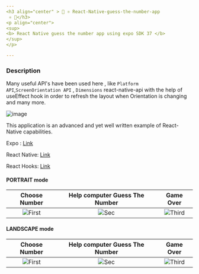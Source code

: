 ```yaml
---
<h3 align="center" > 👋 ⚛️ React-Native-guess-the-number-app
 ⚛️ 👋</h3>
<p align="center"> 
<sup>
<b> React Native guess the number app using expo SDK 37 </b> 
</sup>  
</p> 

---
```


### Description 

Many useful API's have been used here , like `Platform API`,`ScreenOrientation API` , `Dimensions` react-native-api with
the help of useEffect hook in order to refresh the layout when Orientation is changing and many more.

![image](https://user-images.githubusercontent.com/20374208/82950589-37f2b400-9fae-11ea-8fda-7b4f4fb6fbc9.png)

This application is an advanced and yet well written example of React-Native capabilities.

Expo : [Link](https://docs.expo.io/guides/)

React Native: [Link](https://reactnative.dev/docs/getting-started)

React Hooks: [Link](https://reactjs.org/docs/hooks-reference.html)

#### PORTRAIT mode

| Choose Number | Help computer Guess The Number | Game Over
|:-:|:-:|:-:|
| ![First](https://user-images.githubusercontent.com/20374208/82949639-9e76d280-9fac-11ea-94e0-a0d1be4f6816.png) | ![Sec](https://user-images.githubusercontent.com/20374208/82949642-a0409600-9fac-11ea-89e7-70aed7c6919e.png) | ![Third](https://user-images.githubusercontent.com/20374208/82949646-a0d92c80-9fac-11ea-85fd-42f64fd906cd.png) |

#### LANDSCAPE mode

| Choose Number | Help computer Guess The Number | Game Over
|:-:|:-:|:-:|
| ![First](https://user-images.githubusercontent.com/20374208/82950333-c9155b00-9fad-11ea-8daf-2c912da25cdc.png) | ![Sec](https://user-images.githubusercontent.com/20374208/82950335-ca468800-9fad-11ea-8bfc-fd092af83016.png) | ![Third](https://user-images.githubusercontent.com/20374208/82950337-cadf1e80-9fad-11ea-9799-2eafc0db1133.png) |
